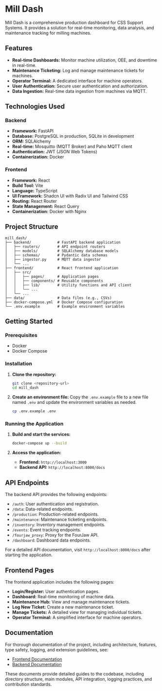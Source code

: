 # Mill Dash

Mill Dash is a comprehensive production dashboard for CSS Support Systems. It provides a solution for real-time monitoring, data analysis, and maintenance tracking for milling machines.

## Features

*   **Real-time Dashboards:** Monitor machine utilization, OEE, and downtime in real-time.
*   **Maintenance Ticketing:** Log and manage maintenance tickets for machines.
*   **Operator Terminal:** A dedicated interface for machine operators.
*   **User Authentication:** Secure user authentication and authorization.
*   **Data Ingestion:** Real-time data ingestion from machines via MQTT.

## Technologies Used

### Backend

*   **Framework:** FastAPI
*   **Database:** PostgreSQL in production, SQLite in development
*   **ORM:** SQLAlchemy
*   **Real-time:** Mosquitto (MQTT Broker) and Paho MQTT client
*   **Authentication:** JWT (JSON Web Tokens)
*   **Containerization:** Docker

### Frontend

*   **Framework:** React
*   **Build Tool:** Vite
*   **Language:** TypeScript
*   **UI Framework:** Shadcn UI with Radix UI and Tailwind CSS
*   **Routing:** React Router
*   **State Management:** React Query
*   **Containerization:** Docker with Nginx

## Project Structure

```
mill_dash/
├── backend/            # FastAPI backend application
│   ├── routers/        # API endpoint routers
│   ├── models/         # SQLAlchemy database models
│   ├── schemas/        # Pydantic data schemas
│   ├── ingestor.py     # MQTT data ingestor
│   └── ...
├── frontend/           # React frontend application
│   ├── src/
│   │   ├── pages/      # Application pages
│   │   ├── components/ # Reusable components
│   │   ├── lib/        # Utility functions and API client
│   │   └── ...
│   └── ...
├── data/               # Data files (e.g., CSVs)
├── docker-compose.yml  # Docker Compose configuration
└── .env.example        # Example environment variables
```

## Getting Started

### Prerequisites

*   Docker
*   Docker Compose

### Installation

1.  **Clone the repository:**
    ```bash
    git clone <repository-url>
    cd mill_dash
    ```

2.  **Create an environment file:**
    Copy the `.env.example` file to a new file named `.env` and update the environment variables as needed.
    ```bash
    cp .env.example .env
    ```

### Running the Application

1.  **Build and start the services:**
    ```bash
    docker-compose up --build
    ```

2.  **Access the application:**
    *   **Frontend:** `http://localhost:3000`
    *   **Backend API:** `http://localhost:8000/docs`

## API Endpoints

The backend API provides the following endpoints:

*   `/auth`: User authentication and registration.
*   `/data`: Data-related endpoints.
*   `/production`: Production-related endpoints.
*   `/maintenance`: Maintenance ticketing endpoints.
*   `/inventory`: Inventory management endpoints.
*   `/events`: Event tracking endpoints.
*   `/fourjaw_proxy`: Proxy for the FourJaw API.
*   `/dashboard`: Dashboard data endpoints.

For a detailed API documentation, visit `http://localhost:8000/docs` after starting the application.

## Frontend Pages

The frontend application includes the following pages:

*   **Login/Register:** User authentication pages.
*   **Dashboard:** Real-time monitoring of machine data.
*   **Maintenance Hub:** View and manage maintenance tickets.
*   **Log New Ticket:** Create a new maintenance ticket.
*   **Manage Tickets:** A detailed view for managing individual tickets.
*   **Operator Terminal:** A simplified interface for machine operators.

## Documentation

For thorough documentation of the project, including architecture, features, type safety, logging, and extension guidelines, see:

- [Frontend Documentation](./frontend/DOCS.md)
- [Backend Documentation](./backend/DOCS.md)

These documents provide detailed guides to the codebase, including directory structure, main modules, API integration, logging practices, and contribution standards.
